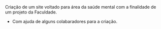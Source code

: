 Criação de um site voltado para área da saúde mental com a finalidade de um projeto da Faculdade. 
* Com ajuda de alguns colabaradores para a criação.
